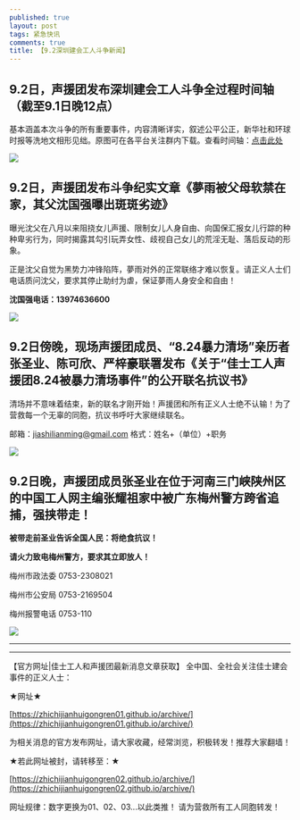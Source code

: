 ```yaml
---
published: true
layout: post
tags: 紧急快讯
comments: true
title: 【9.2深圳建会工人斗争新闻】
---
```


## 9.2日，声援团发布深圳建会工人斗争全过程时间轴（截至9.1日晚12点）

基本涵盖本次斗争的所有重要事件，内容清晰详实，叙述公平公正，新华社和环球时报等洗地文相形见绌。原图可在各平台关注群内下载。查看时间轴：[点击此处](https://fanduiqingchang01.github.io/xinshijianzhou02/)

![](https://ae01.alicdn.com/kf/HTB1Qet8KxGYBuNjy0Fnq6x5lpXak.jpg)


## 9.2日，声援团发布斗争纪实文章《夢雨被父母软禁在家，其父沈国强曝出斑斑劣迹》

曝光沈父在八月以来阻挠女儿声援、限制女儿人身自由、向国保汇报女儿行踪的种种卑劣行为，同时揭露其勾引玩弄女性、歧视自己女儿的荒淫无耻、落后反动的形象。

正是沈父自觉为黑势力冲锋陷阵，夢雨对外的正常联络才难以恢复。请正义人士们电话质问沈父，要求其停止助纣为虐，保证夢雨人身安全和自由！

**沈国强电话：13974636600**

![](https://ae01.alicdn.com/kf/HTB1.Vzcu.OWBKNjSZKzq6xfWFXak.jpg)

## 9.2日傍晚，现场声援团成员、“8.24暴力清场”亲历者张圣业、陈可欣、严梓豪联署发布《关于“佳士工人声援团8.24被暴力清场事件”的公开联名抗议书》

清场并不意味着结束，新的联名才刚开始！声援团和所有正义人士绝不认输！为了营救每一个无辜的同胞，抗议书呼吁大家继续联名。

邮箱：[jiashilianming@gmail.com](mailto:jiashilianming@gmail.com)
格式：姓名+（单位）+职务

![](https://ae01.alicdn.com/kf/HTB1DX7dKgmTBuNjy1Xbq6yMrVXaT.jpg)


## 9.2日晚，声援团成员张圣业在位于河南三门峡陕州区的中国工人网主编张耀祖家中被广东梅州警方跨省追捕，强挟带走！

**被带走前圣业告诉全国人民：将绝食抗议！**

**请火力致电梅州警方，要求其立即放人！**

梅州市政法委 0753-2308021

梅州市公安局 0753-2169504

梅州报警电话 0753-110

![](https://i.loli.net/2018/08/27/5b8401806255f.bmp)

---

---

【官方网址|佳士工人和声援团最新消息文章获取】
全中国、全社会关注佳士建会事件的正义人士：

★网址★

[https://zhichijianhuigongren01.github.io/archive/](https://zhichijianhuigongren01.github.io/archive/)

为相关消息的官方发布网址，请大家收藏，经常浏览，积极转发！推荐大家翻墙！

★若此网址被封，请转移至：★

[https://zhichijianhuigongren02.github.io/archive/](https://zhichijianhuigongren02.github.io/archive/)

网址规律：数字更换为01、02、03...以此类推！
请为营救所有工人同胞转发！
